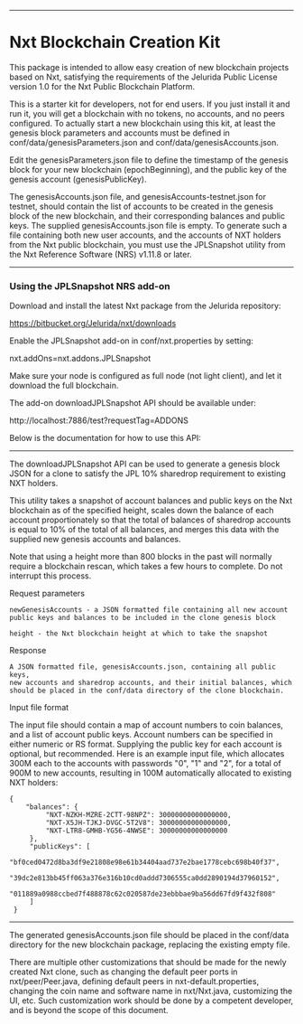 ----
# Nxt Blockchain Creation Kit #

This package is intended to allow easy creation of new blockchain projects
based on Nxt, satisfying the requirements of the Jelurida Public License
version 1.0 for the Nxt Public Blockchain Platform.

This is a starter kit for developers, not for end users. If you just install
it and run it, you will get a blockchain with no tokens, no accounts, and no
peers configured. To actually start a new blockchain using this kit, at least
the genesis block parameters and accounts must be defined in
conf/data/genesisParameters.json and conf/data/genesisAccounts.json.

Edit the genesisParameters.json file to define the timestamp of the genesis
block for your new blockchain (epochBeginning), and the public key of the
genesis account (genesisPublicKey).

The genesisAccounts.json file, and genesisAccounts-testnet.json for testnet,
should contain the list of accounts to be created in the genesis block of the
new blockchain, and their corresponding balances and public keys. The supplied
genesisAccounts.json file is empty. To generate such a file containing both
new user accounts, and the accounts of NXT holders from the Nxt public
blockchain, you must use the JPLSnapshot utility from the Nxt Reference
Software (NRS) v1.11.8 or later.

----
### Using the JPLSnapshot NRS add-on ###

Download and install the latest Nxt package from the Jelurida repository:

https://bitbucket.org/Jelurida/nxt/downloads

Enable the JPLSnapshot add-on in conf/nxt.properties by setting:

nxt.addOns=nxt.addons.JPLSnapshot

Make sure your node is configured as full node (not light client), and let it
download the full blockchain.

The add-on downloadJPLSnapshot API should be available under:

http://localhost:7886/test?requestTag=ADDONS


Below is the documentation for how to use this API:

----
The downloadJPLSnapshot API can be used to generate a genesis block JSON for a
clone to satisfy the JPL 10% sharedrop requirement to existing NXT holders.

This utility takes a snapshot of account balances and public keys on the Nxt
blockchain as of the specified height, scales down the balance of each account
proportionately so that the total of balances of sharedrop accounts is equal to
10% of the total of all balances, and merges this data with the supplied new
genesis accounts and balances.

Note that using a height more than 800 blocks in the past will normally require
a blockchain rescan, which takes a few hours to complete. Do not interrupt this
process.

Request parameters

    newGenesisAccounts - a JSON formatted file containing all new account
    public keys and balances to be included in the clone genesis block
    
    height - the Nxt blockchain height at which to take the snapshot

Response

    A JSON formatted file, genesisAccounts.json, containing all public keys,
    new accounts and sharedrop accounts, and their initial balances, which
    should be placed in the conf/data directory of the clone blockchain.


Input file format

The input file should contain a map of account numbers to coin balances, and a
list of account public keys. Account numbers can be specified in either numeric
or RS format. Supplying the public key for each account is optional, but
recommended. Here is an example input file, which allocates 300M each to the
accounts with passwords "0", "1" and "2", for a total of 900M to new accounts,
resulting in 100M automatically allocated to existing NXT holders:

```
{
    "balances": {
         "NXT-NZKH-MZRE-2CTT-98NPZ": 30000000000000000,
         "NXT-X5JH-TJKJ-DVGC-5T2V8": 30000000000000000,
         "NXT-LTR8-GMHB-YG56-4NWSE": 30000000000000000
     },
     "publicKeys": [
         "bf0ced0472d8ba3df9e21808e98e61b34404aad737e2bae1778cebc698b40f37",
         "39dc2e813bb45ff063a376e316b10cd0addd7306555ca0dd2890194d37960152",
         "011889a0988ccbed7f488878c62c020587de23ebbbae9ba56dd67fd9f432f808"
     ]
 }
```

----

The generated genesisAccounts.json file should be placed in the conf/data
directory for the new blockchain package, replacing the existing empty file.

There are multiple other customizations that should be made for the newly
created Nxt clone, such as changing the default peer ports in
nxt/peer/Peer.java, defining default peers in nxt-default.properties, changing
the coin name and software name in nxt/Nxt.java, customizing the UI, etc.
Such customization work should be done by a competent developer, and is beyond
the scope of this document.

